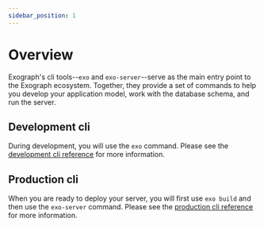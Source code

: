 ```yaml
---
sidebar_position: 1
---
```


# Overview

Exograph's cli tools--`exo` and `exo-server`--serve as the main entry point to the Exograph ecosystem. Together, they provide a set of commands to help you develop your application model, work with the database schema, and run the server.

## Development cli

During development, you will use the `exo` command. Please see the [development cli reference](development/overview.md) for more information.

## Production cli

When you are ready to deploy your server, you will first use `exo build` and then use the `exo-server` command. Please see the [production cli reference](production/exo-server.md) for more information.
